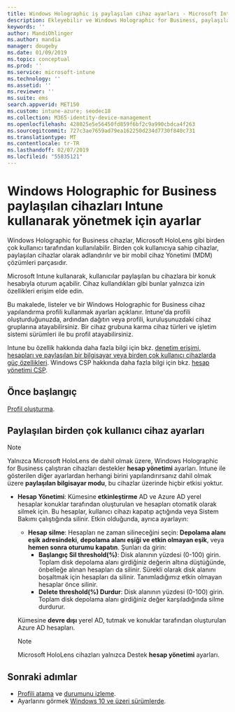 ```yaml
---
title: Windows Holographic iş paylaşılan cihaz ayarları - Microsoft Intune - Azure | Microsoft Docs
description: Ekleyebilir ve Windows Holographic for Business, paylaşılan veya Microsoft Intune birden çok kullanıcı tarafından kullanılan cihazları yapılandırmak için kullanabilirsiniz. Hesap yönetimi ayarları ve Microsoft HoloLens de dahil olmak üzere cihazlarda ne bakın.
keywords: ''
author: MandiOhlinger
ms.author: mandia
manager: dougeby
ms.date: 01/09/2019
ms.topic: conceptual
ms.prod: ''
ms.service: microsoft-intune
ms.technology: ''
ms.assetid: ''
ms.reviewer: ''
ms.suite: ems
search.appverid: MET150
ms.custom: intune-azure; seodec18
ms.collection: M365-identity-device-management
ms.openlocfilehash: 428025e5e56450fd859f6bf2c9a990cbdca4f263
ms.sourcegitcommit: 727c3ae7659ad79ea162250d234d7730f840c731
ms.translationtype: MT
ms.contentlocale: tr-TR
ms.lasthandoff: 02/07/2019
ms.locfileid: "55835121"
---
```

# <a name="windows-holographic-for-business-settings-to-manage-shared-devices-using-intune"></a>Windows Holographic for Business paylaşılan cihazları Intune kullanarak yönetmek için ayarlar

Windows Holographic for Business cihazlar, Microsoft HoloLens gibi birden çok kullanıcı tarafından kullanılabilir. Birden çok kullanıcıya sahip cihazlar, paylaşılan cihazlar olarak adlandırılır ve bir mobil cihaz Yönetimi (MDM) çözümleri parçasıdır.

Microsoft Intune kullanarak, kullanıcılar paylaşılan bu cihazlara bir konuk hesabıyla oturum açabilir. Cihaz kullandıkları gibi bunlar yalnızca izin özellikleri erişim elde edin.

Bu makalede, listeler ve bir Windows Holographic for Business cihaz yapılandırma profili kullanmak ayarları açıklanır. Intune'da profili oluşturduğunuzda, ardından dağıtın veya profili, kuruluşunuzdaki cihaz gruplarına atayabilirsiniz. Bir cihaz grubuna karma cihaz türleri ve işletim sistemi sürümleri ile bu profil atayabilirsiniz.

Intune bu özellik hakkında daha fazla bilgi için bkz. [denetim erişimi, hesapları ve paylaşılan bir bilgisayar veya birden çok kullanıcı cihazlarda güç özellikleri](shared-user-device-settings.md). Windows CSP hakkında daha fazla bilgi için bkz. [hesap yönetimi CSP](https://docs.microsoft.com/windows/client-management/mdm/accountmanagement-csp).

## <a name="before-your-begin"></a>Önce başlangıç

[Profil oluşturma](shared-user-device-settings.md).

## <a name="shared-multi-user-device-settings"></a>Paylaşılan birden çok kullanıcı cihaz ayarları

> [!NOTE]
> Yalnızca Microsoft HoloLens de dahil olmak üzere, Windows Holographic for Business çalıştıran cihazları destekler **hesap yönetimi** ayarları. Intune ile gösterilen diğer ayarlardan herhangi birini yapılandırırsanız dahil olmak üzere **paylaşılan bilgisayar modu**, bu cihazlar üzerinde hiçbir etkisi yoktur.

- **Hesap Yönetimi**: Kümesine **etkinleştirme** AD ve Azure AD yerel hesaplar konuklar tarafından oluşturulan ve hesapları otomatik olarak silmek için. Bu hesaplar, kullanıcı cihazı kapatıp açtığında veya Sistem Bakımı çalıştığında silinir. Etkin olduğunda, ayrıca ayarlayın:
  - **Hesap silme**: Hesapları ne zaman silineceğini seçin: **Depolama alanı eşik adresindeki**, **depolama alanı eşiği ve etkin olmayan eşik**, veya **hemen sonra oturumu kapatın**. Şunları da girin:
    - **Başlangıç Sil threshold(%)**: Disk alanının yüzdesi (0-100) girin. Toplam disk depolama alanı girdiğiniz değerin altına düştüğünde, önbelleğe alınan hesapları da silinir. Sürekli olarak disk alanını boşaltmak için hesapları da silinir. Tanımladığımız etkin olmayan hesaplar önce silinir.
    - **Delete threshold(%) Durdur**: Disk alanının yüzdesi (0-100) girin. Toplam disk depolama alanı girdiğiniz değer karşıladığında silme durdurur.

  Kümesine **devre dışı** yerel AD, tutmak ve konuklar tarafından oluşturulan Azure AD hesapları.

  > [!NOTE]
  > Microsoft HoloLens cihazları yalnızca Destek **hesap yönetimi** ayarları.

## <a name="next-steps"></a>Sonraki adımlar

- [Profili atama](device-profile-assign.md) ve [durumunu izleme](device-profile-monitor.md).
- Ayarlarını görmek [Windows 10 ve üzeri sürümlerde](shared-user-device-settings-windows.md).
